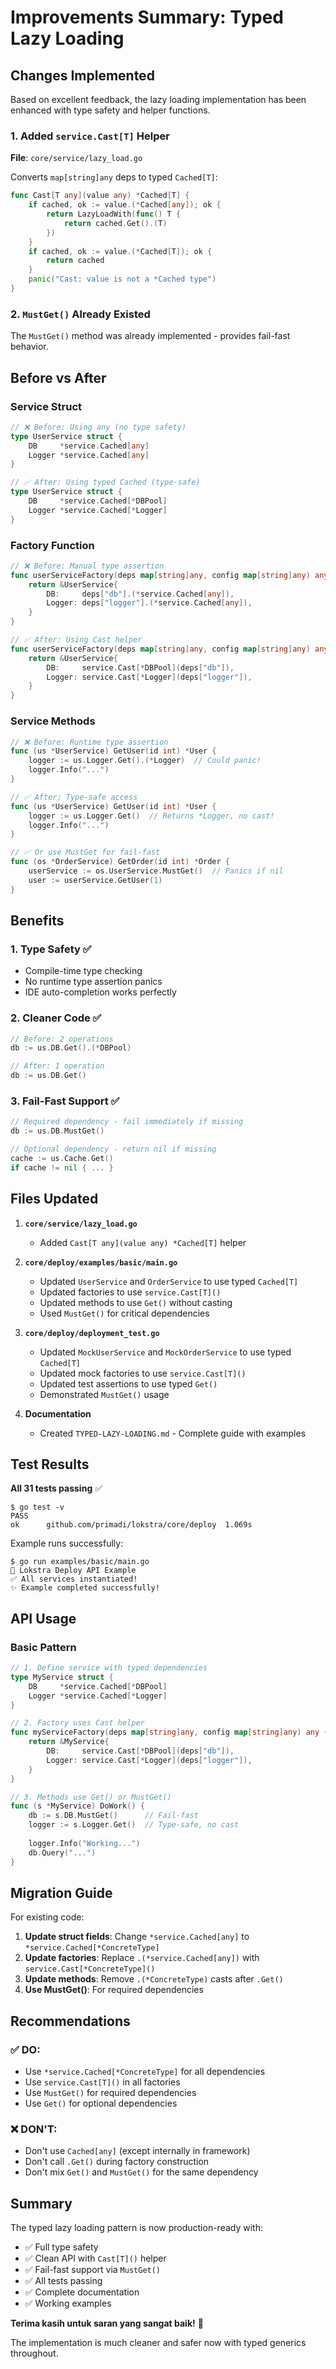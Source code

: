 # Improvements Summary: Typed Lazy Loading

## Changes Implemented

Based on excellent feedback, the lazy loading implementation has been enhanced with type safety and helper functions.

### 1. Added `service.Cast[T]` Helper
**File**: `core/service/lazy_load.go`

Converts `map[string]any` deps to typed `Cached[T]`:

```go
func Cast[T any](value any) *Cached[T] {
    if cached, ok := value.(*Cached[any]); ok {
        return LazyLoadWith(func() T {
            return cached.Get().(T)
        })
    }
    if cached, ok := value.(*Cached[T]); ok {
        return cached
    }
    panic("Cast: value is not a *Cached type")
}
```

### 2. `MustGet()` Already Existed
The `MustGet()` method was already implemented - provides fail-fast behavior.

## Before vs After

### Service Struct
```go
// ❌ Before: Using any (no type safety)
type UserService struct {
    DB     *service.Cached[any]
    Logger *service.Cached[any]
}

// ✅ After: Using typed Cached (type-safe)
type UserService struct {
    DB     *service.Cached[*DBPool]
    Logger *service.Cached[*Logger]
}
```

### Factory Function
```go
// ❌ Before: Manual type assertion
func userServiceFactory(deps map[string]any, config map[string]any) any {
    return &UserService{
        DB:     deps["db"].(*service.Cached[any]),
        Logger: deps["logger"].(*service.Cached[any]),
    }
}

// ✅ After: Using Cast helper
func userServiceFactory(deps map[string]any, config map[string]any) any {
    return &UserService{
        DB:     service.Cast[*DBPool](deps["db"]),
        Logger: service.Cast[*Logger](deps["logger"]),
    }
}
```

### Service Methods
```go
// ❌ Before: Runtime type assertion
func (us *UserService) GetUser(id int) *User {
    logger := us.Logger.Get().(*Logger)  // Could panic!
    logger.Info("...")
}

// ✅ After: Type-safe access
func (us *UserService) GetUser(id int) *User {
    logger := us.Logger.Get()  // Returns *Logger, no cast!
    logger.Info("...")
}

// ✅ Or use MustGet for fail-fast
func (os *OrderService) GetOrder(id int) *Order {
    userService := os.UserService.MustGet()  // Panics if nil
    user := userService.GetUser(1)
}
```

## Benefits

### 1. Type Safety ✅
- Compile-time type checking
- No runtime type assertion panics
- IDE auto-completion works perfectly

### 2. Cleaner Code ✅
```go
// Before: 2 operations
db := us.DB.Get().(*DBPool)

// After: 1 operation
db := us.DB.Get()
```

### 3. Fail-Fast Support ✅
```go
// Required dependency - fail immediately if missing
db := us.DB.MustGet()

// Optional dependency - return nil if missing
cache := us.Cache.Get()
if cache != nil { ... }
```

## Files Updated

1. **`core/service/lazy_load.go`**
   - Added `Cast[T any](value any) *Cached[T]` helper

2. **`core/deploy/examples/basic/main.go`**
   - Updated `UserService` and `OrderService` to use typed `Cached[T]`
   - Updated factories to use `service.Cast[T]()`
   - Updated methods to use `Get()` without casting
   - Used `MustGet()` for critical dependencies

3. **`core/deploy/deployment_test.go`**
   - Updated `MockUserService` and `MockOrderService` to use typed `Cached[T]`
   - Updated mock factories to use `service.Cast[T]()`
   - Updated test assertions to use typed `Get()`
   - Demonstrated `MustGet()` usage

4. **Documentation**
   - Created `TYPED-LAZY-LOADING.md` - Complete guide with examples

## Test Results

**All 31 tests passing** ✅

```
$ go test -v
PASS
ok      github.com/primadi/lokstra/core/deploy  1.069s
```

Example runs successfully:
```
$ go run examples/basic/main.go
🚀 Lokstra Deploy API Example
✅ All services instantiated!
✨ Example completed successfully!
```

## API Usage

### Basic Pattern
```go
// 1. Define service with typed dependencies
type MyService struct {
    DB     *service.Cached[*DBPool]
    Logger *service.Cached[*Logger]
}

// 2. Factory uses Cast helper
func myServiceFactory(deps map[string]any, config map[string]any) any {
    return &MyService{
        DB:     service.Cast[*DBPool](deps["db"]),
        Logger: service.Cast[*Logger](deps["logger"]),
    }
}

// 3. Methods use Get() or MustGet()
func (s *MyService) DoWork() {
    db := s.DB.MustGet()      // Fail-fast
    logger := s.Logger.Get()  // Type-safe, no cast
    
    logger.Info("Working...")
    db.Query("...")
}
```

## Migration Guide

For existing code:

1. **Update struct fields**: Change `*service.Cached[any]` to `*service.Cached[*ConcreteType]`
2. **Update factories**: Replace `.(*service.Cached[any])` with `service.Cast[*ConcreteType]()`
3. **Update methods**: Remove `.(*ConcreteType)` casts after `.Get()`
4. **Use MustGet()**: For required dependencies

## Recommendations

### ✅ DO:
- Use `*service.Cached[*ConcreteType]` for all dependencies
- Use `service.Cast[T]()` in all factories
- Use `MustGet()` for required dependencies
- Use `Get()` for optional dependencies

### ❌ DON'T:
- Don't use `Cached[any]` (except internally in framework)
- Don't call `.Get()` during factory construction
- Don't mix `Get()` and `MustGet()` for the same dependency

## Summary

The typed lazy loading pattern is now production-ready with:
- ✅ Full type safety
- ✅ Clean API with `Cast[T]()` helper
- ✅ Fail-fast support via `MustGet()`
- ✅ All tests passing
- ✅ Complete documentation
- ✅ Working examples

**Terima kasih untuk saran yang sangat baik!** 🙏

The implementation is much cleaner and safer now with typed generics throughout.
